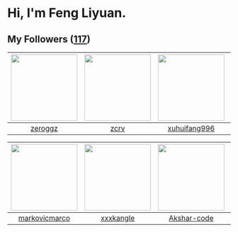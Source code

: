 # Hi, I'm Feng Liyuan.

## My Followers ([117](https://github.com/SunRunAway?tab=followers))

| <img src="https://avatars.githubusercontent.com/u/55519398?v=4" width="150" height="150" /> | <img src="https://avatars.githubusercontent.com/u/119645983?v=4" width="150" height="150" /> | <img src="https://avatars.githubusercontent.com/u/50138288?v=4" width="150" height="150" /> | <img src="https://avatars.githubusercontent.com/u/58126365?v=4" width="150" height="150" /> |
| :-----------------------------------------------------------------------------------------: | :------------------------------------------------------------------------------------------: | :-----------------------------------------------------------------------------------------: | :-----------------------------------------------------------------------------------------: |
|                            [zeroggz](https://github.com/zeroggz)                            |                                [zcrv](https://github.com/zcrv)                               |                       [xuhuifang996](https://github.com/xuhuifang996)                       |                       [kellyraymond](https://github.com/kellyraymond)                       |

| <img src="https://avatars.githubusercontent.com/u/52882128?v=4" width="150" height="150" /> | <img src="https://avatars.githubusercontent.com/u/88874211?v=4" width="150" height="150" /> | <img src="https://avatars.githubusercontent.com/u/59618640?v=4" width="150" height="150" /> | <img src="https://avatars.githubusercontent.com/u/74522790?v=4" width="150" height="150" /> |
| :-----------------------------------------------------------------------------------------: | :-----------------------------------------------------------------------------------------: | :-----------------------------------------------------------------------------------------: | :-----------------------------------------------------------------------------------------: |
|                      [markovicmarco](https://github.com/markovicmarco)                      |                          [xxxkangle](https://github.com/xxxkangle)                          |                        [Akshar-code](https://github.com/Akshar-code)                        |                     [blackstorm0514](https://github.com/blackstorm0514)                     |
